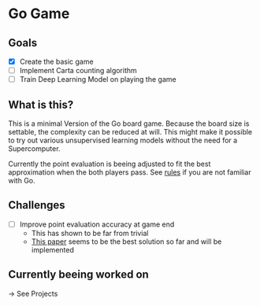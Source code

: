 # Go Game

## Goals
- [x] Create the basic game
- [ ] Implement Carta counting algorithm
- [ ] Train Deep Learning Model on playing the game

## What is this?

This is a minimal Version of the Go board game. Because the board size is settable, the complexity can be reduced at will.
This might make it possible to try out various unsupervised learning models without the need for a Supercomputer.

Currently the point evaluation is beeing adjusted to fit the best approximation when the both players pass.
See [rules](https://en.wikipedia.org/wiki/Rules_of_Go) if you are not familiar with Go.

## Challenges
- [ ] Improve point evaluation accuracy at game end
  - This has shown to be far from trivial
  - [This paper](https://www.oipaz.net/Carta.pdf) seems to be the best solution so far and will be implemented

## Currently beeing worked on
-> See Projects

